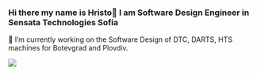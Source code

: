 ### Hi there my name is Hristo👋 I am Software Design Engineer in Sensata Technologies Sofia

<!--
**HristoGanchev/HristoGanchev** is a ✨ _special_ ✨ repository because its `README.md` (this file) appears on your GitHub profile.

Here are some ideas to get you started:

- 🔭 I’m currently working on ...
- 🌱 I’m currently learning ...
- 👯 I’m looking to collaborate on ...
- 🤔 I’m looking for help with ...
- 💬 Ask me about ...
- 📫 How to reach me: ...
- 😄 Pronouns: ...
- ⚡ Fun fact: ...
-->
🔭 I’m currently working on the Software Design of DTC, DARTS, HTS machines for Botevgrad and Plovdiv. 

<a href="https://github.com/HristoGanchev">
    <img align="center" src="https://github-readme-stats.vercel.app/api?username=HristoGanchev&show_icons=true&hide_title=true&count_private=true&theme=vue" />
</a>
<!-- <a href="https://github.com/HristoGanchev">
    <img align="center" src="https://github-readme-stats.vercel.app/api/top-langs/?username=HristoGanchev&layout=compact&count_private=true&theme=vue" />
</a> -->
